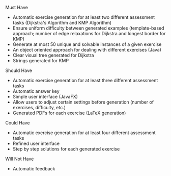 Must Have
 - Automatic exercise generation for at least two different assessment tasks (Dijkstra's Algorithm and KMP Algorithm)
 - Ensure uniform difficulty between generated examples (template-based approach; number of edge relaxations for Dijkstra and longest border for KMP)
 - Generate at most 50 unique and solvable instances of a given exercise 
 - An object oriented approach for dealing with different exercises (Java)
 - Clear visual tree generated for Dijkstra
 - Strings generated for KMP

Should Have
 - Automatic exercise generation for at least three different assessment tasks
 - Automatic answer key
 - Simple user interface (JavaFX)
 - Allow users to adjust certain settings before generation (number of exercises, difficulty, etc.)
 - Generated PDFs for each exercise (LaTeX generation)

Could Have
 - Automatic exercise generation for at least four different assessment tasks
 - Refined user interface
 - Step by step solutions for each generated exercise

Will Not Have
 - Automatic feedback
 
